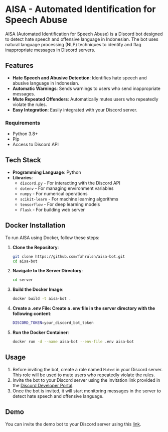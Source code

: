 # AISA - Automated Identification for Speech Abuse

AISA (Automated Identification for Speech Abuse) is a Discord bot designed to detect hate speech and offensive language in Indonesian. The bot uses natural language processing (NLP) techniques to identify and flag inappropriate messages in Discord servers.

## Features

- **Hate Speech and Abusive Detection**: Identifies hate speech and abusive language in Indonesian.
- **Automatic Warnings**: Sends warnings to users who send inappropriate messages.
- **Mute Repeated Offenders**: Automatically mutes users who repeatedly violate the rules.
- **Easy Integration**: Easily integrated with your Discord server.

### Requirements

- Python 3.8+
- Pip
- Access to Discord API

## Tech Stack

- **Programming Language**: Python
- **Libraries**:
  - `discord.py` - For interacting with the Discord API
  - `dotenv` - For managing environment variables
  - `numpy` - For numerical operations
  - `scikit-learn` - For machine learning algorithms
  - `tensorflow` - For deep learning models
  - `Flask` - For building web server

## Docker Installation

To run AISA using Docker, follow these steps:

1. **Clone the Repository**:
   ```bash
   git clone https://github.com/fahrulsn/aisa-bot.git
   cd aisa-bot
   ```
2. **Navigate to the Server Directory**:
   ```bash
   cd server
   ```
3. **Build the Docker Image**:
   ```bash
   docker build -t aisa-bot .
   ```
4. **Create a .env File: Create a .env file in the server directory with the following content**:
   ```bash
   DISCORD_TOKEN=your_discord_bot_token
   ```
5. **Run the Docker Container**:
   ```bash
   docker run -d --name aisa-bot --env-file .env aisa-bot
   ```

## Usage

1. Before inviting the bot, create a role named `Muted` in your Discord server. This role will be used to mute users who repeatedly violate the rules.
2. Invite the bot to your Discord server using the invitation link provided in the [Discord Developer Portal](https://discord.com/developers/applications).
3. Once the bot is invited, it will start monitoring messages in the server to detect hate speech and offensive language.

## Demo

You can invite the demo bot to your Discord server using this [link](https://discord.com/api/oauth2/authorize?client_id=1177191526456098896&permissions=2416126006&scope=bot).
